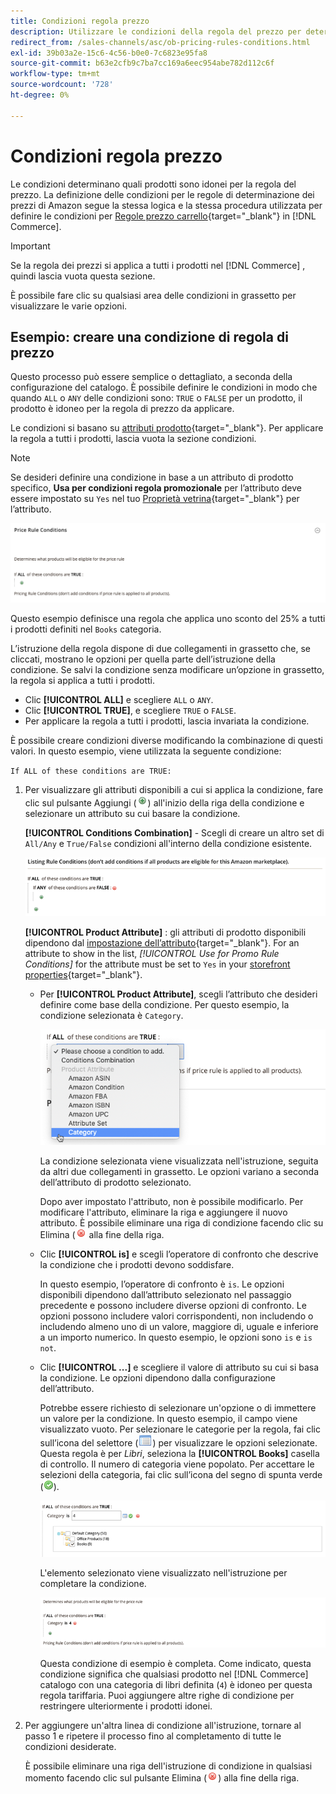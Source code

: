 ```yaml
---
title: Condizioni regola prezzo
description: Utilizzare le condizioni della regola del prezzo per determinare quali prodotti sono idonei per la regola del prezzo di listino.
redirect_from: /sales-channels/asc/ob-pricing-rules-conditions.html
exl-id: 39b03a2e-15c6-4c56-b0e0-7c6823e95fa8
source-git-commit: b63e2cfb9c7ba7cc169a6eec954abe782d112c6f
workflow-type: tm+mt
source-wordcount: '728'
ht-degree: 0%

---
```


# Condizioni regola prezzo

Le condizioni determinano quali prodotti sono idonei per la regola del prezzo. La definizione delle condizioni per le regole di determinazione dei prezzi di Amazon segue la stessa logica e la stessa procedura utilizzata per definire le condizioni per [Regole prezzo carrello](https://docs.magento.com/user-guide/marketing/price-rules-cart.html){target="_blank"} in [!DNL Commerce].

>[!IMPORTANT]
>
>Se la regola dei prezzi si applica a tutti i prodotti nel [!DNL Commerce] , quindi lascia vuota questa sezione.

È possibile fare clic su qualsiasi area delle condizioni in grassetto per visualizzare le varie opzioni.

## Esempio: creare una condizione di regola di prezzo

Questo processo può essere semplice o dettagliato, a seconda della configurazione del catalogo. È possibile definire le condizioni in modo che quando `ALL` o `ANY` delle condizioni sono: `TRUE` o `FALSE` per un prodotto, il prodotto è idoneo per la regola di prezzo da applicare.

Le condizioni si basano su [attributi prodotto](https://docs.magento.com/user-guide/catalog/product-attributes.html){target="_blank"}. Per applicare la regola a tutti i prodotti, lascia vuota la sezione condizioni.

>[!NOTE]
>
>Se desideri definire una condizione in base a un attributo di prodotto specifico, **Usa per condizioni regola promozionale** per l’attributo deve essere impostato su `Yes` nel tuo [Proprietà vetrina](https://docs.magento.com/user-guide/stores/attribute-product-create.html){target="_blank"} per l’attributo.

![Condizione regola prezzo - riga 1](assets/ob-price-rules-condition-1.png)

Questo esempio definisce una regola che applica uno sconto del 25% a tutti i prodotti definiti nel `Books` categoria.

L’istruzione della regola dispone di due collegamenti in grassetto che, se cliccati, mostrano le opzioni per quella parte dell’istruzione della condizione. Se salvi la condizione senza modificare un’opzione in grassetto, la regola si applica a tutti i prodotti.

- Clic **[!UICONTROL ALL]** e scegliere `ALL` o `ANY`.
- Clic **[!UICONTROL TRUE]**, e scegliere `TRUE` o `FALSE`.
- Per applicare la regola a tutti i prodotti, lascia invariata la condizione.

È possibile creare condizioni diverse modificando la combinazione di questi valori. In questo esempio, viene utilizzata la seguente condizione:

`If ALL of these conditions are TRUE:`

1. Per visualizzare gli attributi disponibili a cui si applica la condizione, fare clic sul pulsante Aggiungi (![Icona Aggiungi](assets/btn-add-grn.png)) all&#39;inizio della riga della condizione e selezionare un attributo su cui basare la condizione.

   **[!UICONTROL Conditions Combination]** - Scegli di creare un altro set di `All/Any` e `True/False` condizioni all&#39;interno della condizione esistente.

   ![Combinazione di condizioni della regola di prezzo](assets/ob-conditions-combinations.png)

   **[!UICONTROL Product Attribute]** : gli attributi di prodotto disponibili dipendono dal [impostazione dell’attributo](https://docs.magento.com/user-guide/stores/attribute-product-create.html){target="_blank"}. For an attribute to show in the list, *[!UICONTROL Use for Promo Rule Conditions]* for the attribute must be set to `Yes` in your [storefront properties](https://docs.magento.com/user-guide/stores/attribute-product-create.html){target="_blank"}.

   - Per **[!UICONTROL Product Attribute]**, scegli l’attributo che desideri definire come base della condizione. Per questo esempio, la condizione selezionata è `Category`.

      ![Condizione regola prezzo - riga 2, parte 2](assets/ob-price-rule-condition-2.png)

      La condizione selezionata viene visualizzata nell&#39;istruzione, seguita da altri due collegamenti in grassetto. Le opzioni variano a seconda dell’attributo di prodotto selezionato.

      Dopo aver impostato l&#39;attributo, non è possibile modificarlo. Per modificare l&#39;attributo, eliminare la riga e aggiungere il nuovo attributo. È possibile eliminare una riga di condizione facendo clic su Elimina (![Icona Elimina](assets/btn-del-red.png) alla fine della riga.

   - Clic **[!UICONTROL is]** e scegli l’operatore di confronto che descrive la condizione che i prodotti devono soddisfare.

      In questo esempio, l’operatore di confronto è `is`. Le opzioni disponibili dipendono dall’attributo selezionato nel passaggio precedente e possono includere diverse opzioni di confronto. Le opzioni possono includere valori corrispondenti, non includendo o includendo almeno uno di un valore, maggiore di, uguale e inferiore a un importo numerico. In questo esempio, le opzioni sono `is` e `is not`.

   - Clic **[!UICONTROL ...]** e scegliere il valore di attributo su cui si basa la condizione. Le opzioni dipendono dalla configurazione dell’attributo.

      Potrebbe essere richiesto di selezionare un&#39;opzione o di immettere un valore per la condizione. In questo esempio, il campo viene visualizzato vuoto. Per selezionare le categorie per la regola, fai clic sull’icona del selettore (![Icona selettore](assets/btn-chooser.png)) per visualizzare le opzioni selezionate. Questa regola è per _Libri_, seleziona la **[!UICONTROL Books]** casella di controllo. Il numero di categoria viene popolato. Per accettare le selezioni della categoria, fai clic sull’icona del segno di spunta verde (![Icona segno di spunta](assets/btn-check-mark-green.png)).

      ![Condizione regola prezzo - riga 2, parte 3](assets/ob-price-rule-condition-3.png)

      L&#39;elemento selezionato viene visualizzato nell&#39;istruzione per completare la condizione.

      ![Condizione regola prezzo - riga 2, parte 4](assets/ob-price-rule-condition-4.png)

      Questa condizione di esempio è completa. Come indicato, questa condizione significa che qualsiasi prodotto nel [!DNL Commerce] catalogo con una categoria di libri definita (`4`) è idoneo per questa regola tariffaria. Puoi aggiungere altre righe di condizione per restringere ulteriormente i prodotti idonei.

1. Per aggiungere un&#39;altra linea di condizione all&#39;istruzione, tornare al passo 1 e ripetere il processo fino al completamento di tutte le condizioni desiderate.

   È possibile eliminare una riga dell&#39;istruzione di condizione in qualsiasi momento facendo clic sul pulsante Elimina (![Icona Elimina](assets/btn-del-red.png)) alla fine della riga.
